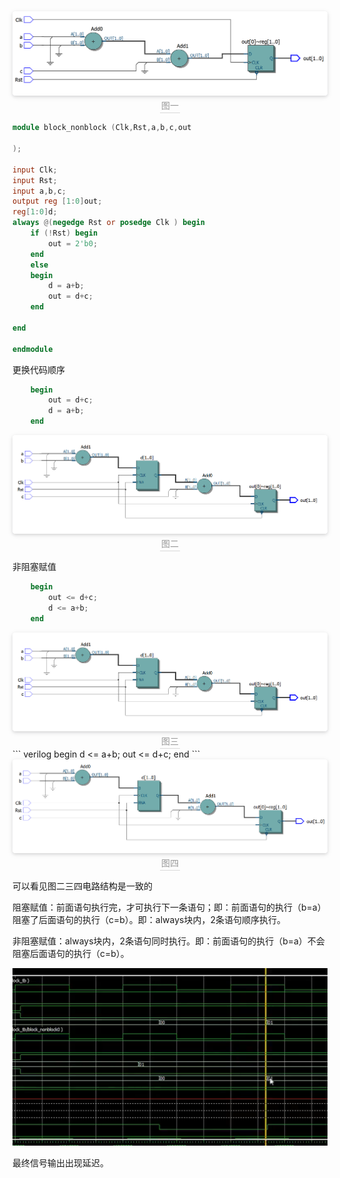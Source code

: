 
<center>
    <img style="border-radius: 0.3125em;
    box-shadow: 0 2px 4px 0 rgba(34,36,38,.12),0 2px 10px 0 rgba(34,36,38,.08);" 
    src="2022-10-11-20-11-24.png">
    <br>
    <div style="color:orange; border-bottom: 1px solid #d9d9d9;
    display: inline-block;
    color: #999;
    padding: 2px;">图一</div>
</center>

``` verilog
module block_nonblock (Clk,Rst,a,b,c,out
    
);

input Clk;
input Rst;
input a,b,c;
output reg [1:0]out;
reg[1:0]d;
always @(negedge Rst or posedge Clk ) begin
    if (!Rst) begin
        out = 2'b0;
    end
    else
    begin
        d = a+b;
        out = d+c;
    end

end
    
endmodule
```


更换代码顺序

``` verilog
    begin
        out = d+c;
        d = a+b;
    end
```

<center>
    <img style="border-radius: 0.3125em;
    box-shadow: 0 2px 4px 0 rgba(34,36,38,.12),0 2px 10px 0 rgba(34,36,38,.08);" 
    src="2022-10-11-20-31-40.png">
    <br>
    <div style="color:orange; border-bottom: 1px solid #d9d9d9;
    display: inline-block;
    color: #999;
    padding: 2px;">图二</div>
</center>

非阻塞赋值
``` verilog
    begin
        out <= d+c;
        d <= a+b;
    end
```

<center>
    <img style="border-radius: 0.3125em;
    box-shadow: 0 2px 4px 0 rgba(34,36,38,.12),0 2px 10px 0 rgba(34,36,38,.08);" 
    src="2022-10-11-20-31-40.png">
    <br>
    <div style="color:orange; border-bottom: 1px solid #d9d9d9;
    display: inline-block;
    color: #999;
    padding: 2px;">图三</div>
</center>
``` verilog
    begin
        d <= a+b;
        out <= d+c;
    end
```


<center>
    <img style="border-radius: 0.3125em;
    box-shadow: 0 2px 4px 0 rgba(34,36,38,.12),0 2px 10px 0 rgba(34,36,38,.08);" 
    src="2022-10-11-20-42-28.png">
    <br>
    <div style="color:orange; border-bottom: 1px solid #d9d9d9;
    display: inline-block;
    color: #999;
    padding: 2px;">图四</div>
</center>


可以看见图二三四电路结构是一致的


阻塞赋值：前面语句执行完，才可执行下一条语句；即：前面语句的执行（b=a）阻塞了后面语句的执行（c=b）。即：always块内，2条语句顺序执行。



非阻塞赋值：always块内，2条语句同时执行。即：前面语句的执行（b=a）不会阻塞后面语句的执行（c=b）。

![](2022-10-13-21-11-31.png)

最终信号输出出现延迟。